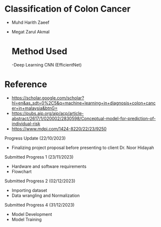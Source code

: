 # Classification of Colon Cancer
- Muhd Harith Zaeef
- Megat Zarul Akmal

  # Method Used
  -Deep Learning CNN (EfficientNet)

# Reference

- https://scholar.google.com/scholar?hl=en&as_sdt=0%2C5&q=machine+learning+in+diagnosis+colon+cancer+in+malaysia&btnG=
- https://pubs.aip.org/aip/acp/article-abstract/2617/1/020002/2830598/Conceptual-model-for-prediction-of-individual-risk
- https://www.mdpi.com/1424-8220/22/23/9250

Progress Update (22/10/2023)
- Finalizing project proposal before presenting to client Dr. Noor Hidayah

Submitted Progress 1 (23/11/2023)
- Hardware and software requirements
- Flowchart

Submitted Progress 2 (02/12/2023)
- Importing dataset
- Data wrangling and Normalization

Submitted Progress 4 (31/12/2023)
- Model Development
- Model Training
